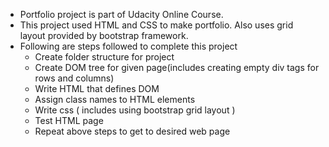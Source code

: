 - Portfolio project is part of Udacity Online Course. 
- This project used HTML and CSS to make portfolio. Also uses grid layout provided by bootstrap framework.
- Following are steps followed to complete this project
  * Create folder structure for project
  * Create DOM tree for given page(includes creating empty div tags for rows and columns)
  * Write HTML that defines DOM
  * Assign class names to HTML elements
  * Write css ( includes using bootstrap grid layout )
  * Test HTML page
  * Repeat above steps to get to desired web page
